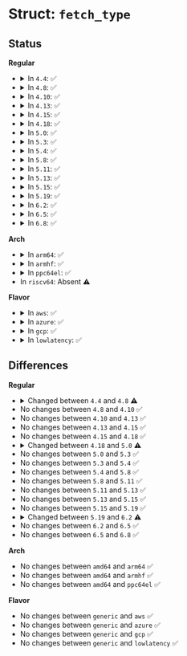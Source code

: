 # Struct: <code>fetch_type</code>

## Status
<b>Regular</b>
<ul>
<li>
<details>
<summary>In <code>4.4</code>: ✅</summary>

```c
struct fetch_type {
    const char *name;
    size_t size;
    int is_signed;
    print_type_func_t print;
    const char *fmt;
    const char *fmttype;
    fetch_func_t fetch[8];
};
```
</details>
</li>
<li>
<details>
<summary>In <code>4.8</code>: ✅</summary>

```c
struct fetch_type {
    const char *name;
    size_t size;
    int is_signed;
    print_type_func_t print;
    const char *fmt;
    const char *fmttype;
    fetch_func_t fetch[9];
};
```
</details>
</li>
<li>
<details>
<summary>In <code>4.10</code>: ✅</summary>

```c
struct fetch_type {
    const char *name;
    size_t size;
    int is_signed;
    print_type_func_t print;
    const char *fmt;
    const char *fmttype;
    fetch_func_t fetch[9];
};
```
</details>
</li>
<li>
<details>
<summary>In <code>4.13</code>: ✅</summary>

```c
struct fetch_type {
    const char *name;
    size_t size;
    int is_signed;
    print_type_func_t print;
    const char *fmt;
    const char *fmttype;
    fetch_func_t fetch[9];
};
```
</details>
</li>
<li>
<details>
<summary>In <code>4.15</code>: ✅</summary>

```c
struct fetch_type {
    const char *name;
    size_t size;
    int is_signed;
    print_type_func_t print;
    const char *fmt;
    const char *fmttype;
    fetch_func_t fetch[9];
};
```
</details>
</li>
<li>
<details>
<summary>In <code>4.18</code>: ✅</summary>

```c
struct fetch_type {
    const char *name;
    size_t size;
    int is_signed;
    print_type_func_t print;
    const char *fmt;
    const char *fmttype;
    fetch_func_t fetch[9];
};
```
</details>
</li>
<li>
<details>
<summary>In <code>5.0</code>: ✅</summary>

```c
struct fetch_type {
    const char *name;
    size_t size;
    int is_signed;
    print_type_func_t print;
    const char *fmt;
    const char *fmttype;
};
```
</details>
</li>
<li>
<details>
<summary>In <code>5.3</code>: ✅</summary>

```c
struct fetch_type {
    const char *name;
    size_t size;
    int is_signed;
    print_type_func_t print;
    const char *fmt;
    const char *fmttype;
};
```
</details>
</li>
<li>
<details>
<summary>In <code>5.4</code>: ✅</summary>

```c
struct fetch_type {
    const char *name;
    size_t size;
    int is_signed;
    print_type_func_t print;
    const char *fmt;
    const char *fmttype;
};
```
</details>
</li>
<li>
<details>
<summary>In <code>5.8</code>: ✅</summary>

```c
struct fetch_type {
    const char *name;
    size_t size;
    int is_signed;
    print_type_func_t print;
    const char *fmt;
    const char *fmttype;
};
```
</details>
</li>
<li>
<details>
<summary>In <code>5.11</code>: ✅</summary>

```c
struct fetch_type {
    const char *name;
    size_t size;
    int is_signed;
    print_type_func_t print;
    const char *fmt;
    const char *fmttype;
};
```
</details>
</li>
<li>
<details>
<summary>In <code>5.13</code>: ✅</summary>

```c
struct fetch_type {
    const char *name;
    size_t size;
    int is_signed;
    print_type_func_t print;
    const char *fmt;
    const char *fmttype;
};
```
</details>
</li>
<li>
<details>
<summary>In <code>5.15</code>: ✅</summary>

```c
struct fetch_type {
    const char *name;
    size_t size;
    int is_signed;
    print_type_func_t print;
    const char *fmt;
    const char *fmttype;
};
```
</details>
</li>
<li>
<details>
<summary>In <code>5.19</code>: ✅</summary>

```c
struct fetch_type {
    const char *name;
    size_t size;
    int is_signed;
    print_type_func_t print;
    const char *fmt;
    const char *fmttype;
};
```
</details>
</li>
<li>
<details>
<summary>In <code>6.2</code>: ✅</summary>

```c
struct fetch_type {
    const char *name;
    size_t size;
    bool is_signed;
    bool is_string;
    print_type_func_t print;
    const char *fmt;
    const char *fmttype;
};
```
</details>
</li>
<li>
<details>
<summary>In <code>6.5</code>: ✅</summary>

```c
struct fetch_type {
    const char *name;
    size_t size;
    bool is_signed;
    bool is_string;
    print_type_func_t print;
    const char *fmt;
    const char *fmttype;
};
```
</details>
</li>
<li>
<details>
<summary>In <code>6.8</code>: ✅</summary>

```c
struct fetch_type {
    const char *name;
    size_t size;
    bool is_signed;
    bool is_string;
    print_type_func_t print;
    const char *fmt;
    const char *fmttype;
};
```
</details>
</li>
</ul>
<b>Arch</b>
<ul>
<li>
<details>
<summary>In <code>arm64</code>: ✅</summary>

```c
struct fetch_type {
    const char *name;
    size_t size;
    int is_signed;
    print_type_func_t print;
    const char *fmt;
    const char *fmttype;
};
```
</details>
</li>
<li>
<details>
<summary>In <code>armhf</code>: ✅</summary>

```c
struct fetch_type {
    const char *name;
    size_t size;
    int is_signed;
    print_type_func_t print;
    const char *fmt;
    const char *fmttype;
};
```
</details>
</li>
<li>
<details>
<summary>In <code>ppc64el</code>: ✅</summary>

```c
struct fetch_type {
    const char *name;
    size_t size;
    int is_signed;
    print_type_func_t print;
    const char *fmt;
    const char *fmttype;
};
```
</details>
</li>
<li>
In <code>riscv64</code>: Absent ⚠️
</li>
</ul>
<b>Flavor</b>
<ul>
<li>
<details>
<summary>In <code>aws</code>: ✅</summary>

```c
struct fetch_type {
    const char *name;
    size_t size;
    int is_signed;
    print_type_func_t print;
    const char *fmt;
    const char *fmttype;
};
```
</details>
</li>
<li>
<details>
<summary>In <code>azure</code>: ✅</summary>

```c
struct fetch_type {
    const char *name;
    size_t size;
    int is_signed;
    print_type_func_t print;
    const char *fmt;
    const char *fmttype;
};
```
</details>
</li>
<li>
<details>
<summary>In <code>gcp</code>: ✅</summary>

```c
struct fetch_type {
    const char *name;
    size_t size;
    int is_signed;
    print_type_func_t print;
    const char *fmt;
    const char *fmttype;
};
```
</details>
</li>
<li>
<details>
<summary>In <code>lowlatency</code>: ✅</summary>

```c
struct fetch_type {
    const char *name;
    size_t size;
    int is_signed;
    print_type_func_t print;
    const char *fmt;
    const char *fmttype;
};
```
</details>
</li>
</ul>

## Differences
<b>Regular</b>
<ul>
<li>
<details>
<summary>Changed between <code>4.4</code> and <code>4.8</code> ⚠️</summary>
<ul>
<li>
<b>Field type changed. </b>
<code>fetch_func_t fetch[8]</code> ➡️ <code>fetch_func_t fetch[9]</code>
</li>
</ul>
</details>
</li>
<li>
No changes between <code>4.8</code> and <code>4.10</code> ✅
</li>
<li>
No changes between <code>4.10</code> and <code>4.13</code> ✅
</li>
<li>
No changes between <code>4.13</code> and <code>4.15</code> ✅
</li>
<li>
No changes between <code>4.15</code> and <code>4.18</code> ✅
</li>
<li>
<details>
<summary>Changed between <code>4.18</code> and <code>5.0</code> ⚠️</summary>
<ul>
<li>
<b>Field removed. </b>
<code>fetch_func_t fetch[9]</code>
</li>
</ul>
</details>
</li>
<li>
No changes between <code>5.0</code> and <code>5.3</code> ✅
</li>
<li>
No changes between <code>5.3</code> and <code>5.4</code> ✅
</li>
<li>
No changes between <code>5.4</code> and <code>5.8</code> ✅
</li>
<li>
No changes between <code>5.8</code> and <code>5.11</code> ✅
</li>
<li>
No changes between <code>5.11</code> and <code>5.13</code> ✅
</li>
<li>
No changes between <code>5.13</code> and <code>5.15</code> ✅
</li>
<li>
No changes between <code>5.15</code> and <code>5.19</code> ✅
</li>
<li>
<details>
<summary>Changed between <code>5.19</code> and <code>6.2</code> ⚠️</summary>
<ul>
<li>
<b>Field added. </b>
<code>bool is_string</code>
</li>
<li>
<b>Field type changed. </b>
<code>int is_signed</code> ➡️ <code>bool is_signed</code>
</li>
</ul>
</details>
</li>
<li>
No changes between <code>6.2</code> and <code>6.5</code> ✅
</li>
<li>
No changes between <code>6.5</code> and <code>6.8</code> ✅
</li>
</ul>
<b>Arch</b>
<ul>
<li>
No changes between <code>amd64</code> and <code>arm64</code> ✅
</li>
<li>
No changes between <code>amd64</code> and <code>armhf</code> ✅
</li>
<li>
No changes between <code>amd64</code> and <code>ppc64el</code> ✅
</li>
</ul>
<b>Flavor</b>
<ul>
<li>
No changes between <code>generic</code> and <code>aws</code> ✅
</li>
<li>
No changes between <code>generic</code> and <code>azure</code> ✅
</li>
<li>
No changes between <code>generic</code> and <code>gcp</code> ✅
</li>
<li>
No changes between <code>generic</code> and <code>lowlatency</code> ✅
</li>
</ul>
